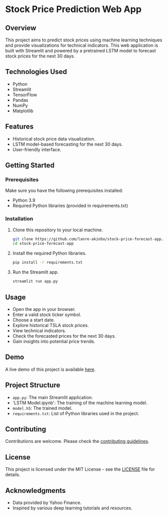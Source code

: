 # Stock Price Prediction Web App

## Overview
This project aims to predict stock prices using machine learning techniques and provide visualizations for technical indicators. This web application is built with Streamlit and powered by a pretrained LSTM model to forecast stock prices for the next 30 days.

## Technologies Used
- Python
- Streamlit
- TensorFlow
- Pandas
- NumPy
- Matplotlib

## Features
- Historical stock price data visualization.
- LSTM model-based forecasting for the next 30 days.
- User-friendly interface.

## Getting Started
### Prerequisites
Make sure you have the following prerequisites installed:
- Python 3.9
- Required Python libraries (provided in requirements.txt)

### Installation
1. Clone this repository to your local machine.
   ```bash
   git clone https://github.com/lanre-akinbo/stock-price-forecast-app.git
   cd stock-price-forecast-app
   ```

2. Install the required Python libraries.
   ```bash
   pip install -r requirements.txt
   ```

3. Run the Streamlit app.
   ```bash
   streamlit run app.py
   ```

## Usage
- Open the app in your browser.
- Enter a valid stock ticker symbol.
- Choose a start date.
- Explore historical TSLA stock prices.
- View technical indicators.
- Check the forecasted prices for the next 30 days.
- Gain insights into potential price trends.

## Demo
A live demo of this project is available [here](https://stock-price-forecast-app.streamlit.app/).

## Project Structure
- `app.py`: The main Streamlit application.
- 'LSTM Model.ipynb': The training of the machine learning model.
- `model.h5`: The trained model.
- `requirements.txt`: List of Python libraries used in the project.

## Contributing
Contributions are welcome. Please check the [contributing guidelines](CONTRIBUTING.md).

## License
This project is licensed under the MIT License - see the [LICENSE](LICENSE) file for details.

## Acknowledgments
- Data provided by Yahoo Finance.
- Inspired by various deep learning tutorials and resources.
